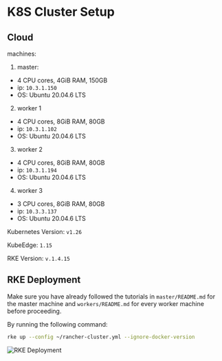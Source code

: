 # K8S Cluster Setup

## Cloud

machines:

1. master:
  - 4 CPU cores, 4GiB RAM, 150GB
  - ip: `10.3.1.150`
  - OS: Ubuntu 20.04.6 LTS
2. worker 1
  - 4 CPU cores, 8GiB RAM, 80GB
  - ip: `10.3.1.102`
  - OS: Ubuntu 20.04.6 LTS
3. worker 2
  - 4 CPU cores, 8GiB RAM, 80GB
  - ip: `10.3.1.194`
  - OS: Ubuntu 20.04.6 LTS
4. worker 3
  - 3 CPU cores, 8GiB RAM, 80GB
  - ip: `10.3.3.137`
  - OS: Ubuntu 20.04.6 LTS

Kubernetes Version: `v1.26`

KubeEdge: `1.15`

RKE Version: `v.1.4.15`

## RKE Deployment

Make sure you have already followed the tutorials in `master/README.md` for the
master machine and `workers/README.md` for every worker machine before
proceeding.

By running the following command:

```sh
rke up --config ~/rancher-cluster.yml --ignore-docker-version
```

![RKE Deployment](rancher-up-doc.gif)
